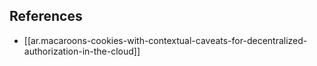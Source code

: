 
## References

- [[ar.macaroons-cookies-with-contextual-caveats-for-decentralized-authorization-in-the-cloud]] 